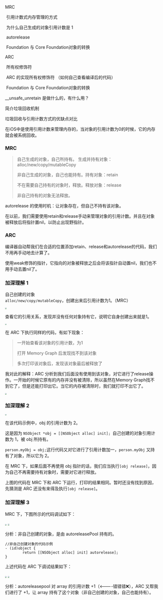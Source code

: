 MRC

​	引用计数式内存管理的方式

​	为什么自己生成的对象引用计数是 1

​	autorelease

​	Foundation 与 Core Foundation对象的转换



ARC

​	所有权修饰符

​	ARC 的实现所有权修饰符 （如何自己查看编译后的代码）

​	Foundation 与 Core Foundation对象的转换

__unsafe_unretain 是做什么的，有什么用？



简介垃圾回收机制

垃圾回收与引用计数方式的优缺点对比







在iOS中是使用引用计数来管理内存的，当对象的引用计数为0的时候，它的内存就会被系统回收。

### MRC

> 自己生成的对象，自己所持有。 生成并持有对象：alloc/new/copy/mutableCopy
>
> 非自己生成的对象，自己也能持有。持有对象：retain
>
> 不在需要自己持有的对象时，释放。释放对象：release
>
> 非自己持有的对象无法释放。

autorelease 的使用时机：让对象存在，但自己不持有该对象。

在以前，我们需要使用retain和release手动来管理对象的引用计数。并且在对象被释放后将指针置nil，以防止出现野指针。

### ARC

编译器自动帮我们在合适的位置添加retain、release和autorelease的代码，我们不用再手动地去计算了。

使用weak修饰的指针，它指向的对象被释放之后会将该指针自动置nil，我们也不用手动去置nil了。



### 加深理解 1

自己创建的对象`alloc/new/copy/mutableCopy`，创建出来后引用计数为1。（MRC）

<img src="/Users/momo/Documents/Knowledge/ImageFolder/内存管理-MRC-自己创建的对象1.png" style="zoom:30%;" />

查看它的引用关系，发现并没有任何对象持有它，说明它自身创建出来就是1。

<img src="/Users/momo/Documents/Knowledge/ImageFolder/内存管理-MRC-自己创建的对象2.png" style="zoom:30%;" />

在 ARC 下执行同样的代码，有如下现象：

> 一开始查看该对象的引用计数，为1
>
> 打开 Memory Graph 后发现找不到该对象
>
> 多次打印该对象后，发现该对象最后被释放了

我对此的解释：ARC 分析到我们后面没有使用到该对象，对它进行了release操作。一开始的时候它原有的内存并没有被清除，所以虽然在Memory Graph找不到它了，但是还能打印出它。当它的内存被清除时，我们就打印不出它了。

<img src="/Users/momo/Documents/Knowledge/ImageFolder/内存管理-ARC-自己创建的对象1.png" style="zoom:30%;" />

### 加深理解 2

<img src="/Users/momo/Documents/Knowledge/ImageFolder/内存管理-MRC-自己创建的对象3.png" style="zoom:30%;" />

在该代码示例中，obj 的引用计数为 2。

这是因为 `NSObject *obj = [[NSObject alloc] init]; `自己创建的对象引用计数为 1，被 obj 所持有。

`person.myObj = obj;`这行代码又对它进行了引用计数加一，`person.myObj` 又持有了对象，所以它为 2。

在 MRC 下，如果后面不再使用 obj 指针的话，我们应当执行`[obj release]`，因为自己不再需要持有对象时，需要对它进行释放。

上图的代码在 MRC 下和 ARC 下运行，打印的结果相同。暂时还没有找到原因，先猜测是 ARC 还没有来得及执行`[obj release]`。

### 加深理解 3

MRC 下，下图所示的代码调试如下：

<img src="/Users/momo/Documents/Knowledge/ImageFolder/内存管理-MRC-自己创建的对象4.png" style="zoom:30%;" />

<img src="/Users/momo/Documents/Knowledge/ImageFolder/内存管理-MRC-自己创建的对象5.png" style="zoom:33%;" />

分析：非自己创建的对象，是由 autoreleasePool 持有的。

```objc
//非自己创建对象的代码示例
- (id)object {
		return [[NSObject alloc] init] autorelease];
}
```

上述代码在 ARC 下调试结果如下：

<img src="/Users/momo/Documents/Knowledge/ImageFolder/内存管理-ARC-非自己创建的对象1.png" style="zoom:33%;" />

<img src="/Users/momo/Documents/Knowledge/ImageFolder/内存管理-ARC-非自己创建的对象2.png" style="zoom:33%;" />

分析：autoreleasepool 对 array 的引用计数 +1（<----错错错❌），ARC 又帮我们进行了 +1，让 array 持有了这个对象（非自己创建的对象，自己也能持有）。